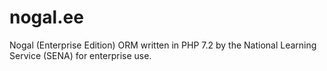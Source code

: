 # nogal.ee
Nogal (Enterprise Edition) ORM written in PHP 7.2 by the National Learning Service (SENA) for enterprise use.